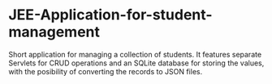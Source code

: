 # JEE-Application-for-student-management

Short application for managing a collection of students.
It features separate Servlets for CRUD operations and an SQLite database for storing the values, with the posibility of converting the records to JSON files.
